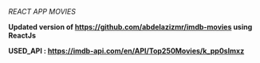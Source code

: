 *REACT APP MOVIES* 

**Updated version of https://github.com/abdelazizmr/imdb-movies using ReactJs**

**USED_API : https://imdb-api.com/en/API/Top250Movies/k_pp0slmxz**
